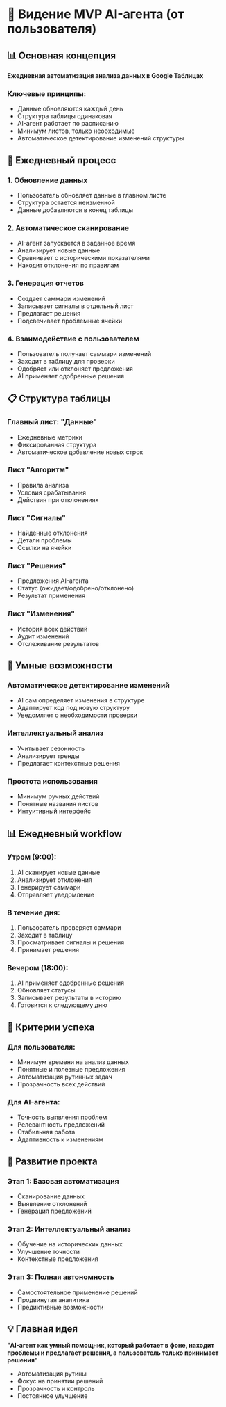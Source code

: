 # 🎯 Видение MVP AI-агента (от пользователя)

## 📊 Основная концепция

**Ежедневная автоматизация анализа данных в Google Таблицах**

### Ключевые принципы:
- Данные обновляются каждый день
- Структура таблицы одинаковая
- AI-агент работает по расписанию
- Минимум листов, только необходимые
- Автоматическое детектирование изменений структуры

## 🔄 Ежедневный процесс

### 1. Обновление данных
- Пользователь обновляет данные в главном листе
- Структура остается неизменной
- Данные добавляются в конец таблицы

### 2. Автоматическое сканирование
- AI-агент запускается в заданное время
- Анализирует новые данные
- Сравнивает с историческими показателями
- Находит отклонения по правилам

### 3. Генерация отчетов
- Создает саммари изменений
- Записывает сигналы в отдельный лист
- Предлагает решения
- Подсвечивает проблемные ячейки

### 4. Взаимодействие с пользователем
- Пользователь получает саммари изменений
- Заходит в таблицу для проверки
- Одобряет или отклоняет предложения
- AI применяет одобренные решения

## 📋 Структура таблицы

### Главный лист: "Данные"
- Ежедневные метрики
- Фиксированная структура
- Автоматическое добавление новых строк

### Лист "Алгоритм"
- Правила анализа
- Условия срабатывания
- Действия при отклонениях

### Лист "Сигналы"
- Найденные отклонения
- Детали проблемы
- Ссылки на ячейки

### Лист "Решения"
- Предложения AI-агента
- Статус (ожидает/одобрено/отклонено)
- Результат применения

### Лист "Изменения"
- История всех действий
- Аудит изменений
- Отслеживание результатов

## 🤖 Умные возможности

### Автоматическое детектирование изменений
- AI сам определяет изменения в структуре
- Адаптирует код под новую структуру
- Уведомляет о необходимости проверки

### Интеллектуальный анализ
- Учитывает сезонность
- Анализирует тренды
- Предлагает контекстные решения

### Простота использования
- Минимум ручных действий
- Понятные названия листов
- Интуитивный интерфейс

## 📊 Ежедневный workflow

### Утром (9:00):
1. AI сканирует новые данные
2. Анализирует отклонения
3. Генерирует саммари
4. Отправляет уведомление

### В течение дня:
1. Пользователь проверяет саммари
2. Заходит в таблицу
3. Просматривает сигналы и решения
4. Принимает решения

### Вечером (18:00):
1. AI применяет одобренные решения
2. Обновляет статусы
3. Записывает результаты в историю
4. Готовится к следующему дню

## 🎯 Критерии успеха

### Для пользователя:
- Минимум времени на анализ данных
- Понятные и полезные предложения
- Автоматизация рутинных задач
- Прозрачность всех действий

### Для AI-агента:
- Точность выявления проблем
- Релевантность предложений
- Стабильная работа
- Адаптивность к изменениям

## 🚀 Развитие проекта

### Этап 1: Базовая автоматизация
- Сканирование данных
- Выявление отклонений
- Генерация предложений

### Этап 2: Интеллектуальный анализ
- Обучение на исторических данных
- Улучшение точности
- Контекстные предложения

### Этап 3: Полная автономность
- Самостоятельное применение решений
- Продвинутая аналитика
- Предиктивные возможности

## 💡 Главная идея

**"AI-агент как умный помощник, который работает в фоне, находит проблемы и предлагает решения, а пользователь только принимает решения"**

- Автоматизация рутины
- Фокус на принятии решений
- Прозрачность и контроль
- Постоянное улучшение
